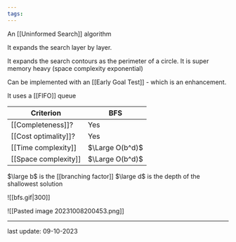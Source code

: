 ```yaml
---
tags:
---
```

An [[Uninformed Search]] algorithm

It expands the search layer by layer.

It expands the search contours as the perimeter of a circle. It is super memory heavy (space complexity exponential)

Can be implemented with an [[Early Goal Test]] - which is an enhancement.

It uses a [[FIFO]] queue

| Criterion | BFS |
| --------- | --- |
| [[Completeness]]? | Yes |
| [[Cost optimality]]? | Yes |
| [[Time complexity]] | $\Large O(b^d)$ |
| [[Space complexity]] | $\Large O(b^d)$ |
$\large b$ is the [[branching factor]]
$\large d$ is the depth of the shallowest solution


![[bfs.gif|300]]


![[Pasted image 20231008200453.png]]

---
last update: 09-10-2023
